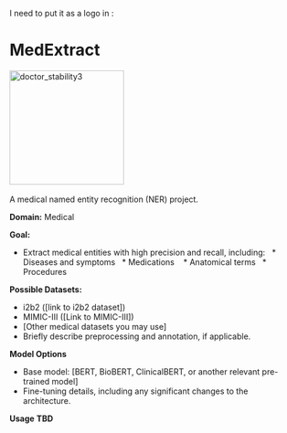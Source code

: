 I need to put it as a logo in :

# **MedExtract**
<img src="https://github.com/naoufal51/MedExtract/assets/15954923/a0dff490-5f8c-4ed2-9cee-fc62bac99b34" width="200" alt="doctor_stability3"> 

A medical named entity recognition (NER) project.

**Domain:** Medical

**Goal:**

* Extract medical entities with high precision and recall, including:
  * Diseases and symptoms
  * Medications 
  * Anatomical terms
  * Procedures

**Possible Datasets:**

* i2b2 ([link to i2b2 dataset])
* MIMIC-III ([Link to MIMIC-III])
* [Other medical datasets you may use]
* Briefly describe preprocessing and annotation, if applicable.

**Model Options**

* Base model: [BERT, BioBERT, ClinicalBERT, or another relevant pre-trained model]
* Fine-tuning details, including any significant changes to the architecture.

**Usage**
**TBD**
